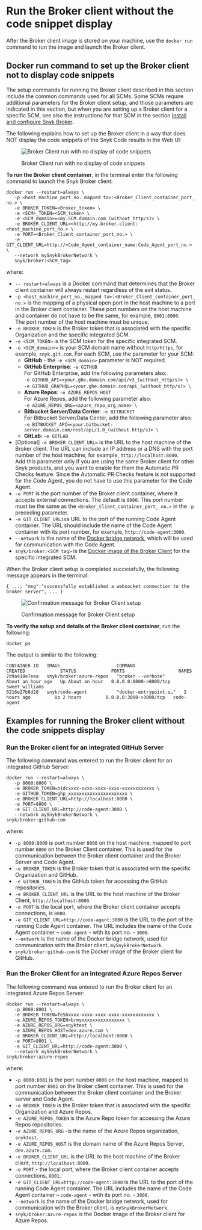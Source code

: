 # Run the Broker client without the code snippet display

After the Broker  client image is stored on your machine, use the `docker run` command to run the image and launch the Broker client.

## Docker run command to set up the Broker client not to display code snippets

The setup commands for running the Broker client described in this section include the common commands used for all SCMs. Some SCMs require additional parameters for the Broker client setup, and those parameters are indicated in this section, but when you are setting up a Broker client for a specific SCM, see also the instructions for that SCM in the section [Install and configure Snyk Broker](../../../install-and-configure-snyk-broker/).

The following explains how to set up the Broker client in a way that does NOT display the code snippets of the Snyk Code results in the Web UI:

<figure><img src="../../../../../.gitbook/assets/Broker - Results - without code snippets (1) (1) (1) (1) (1) (1) (1) (1) (1) (1) (1) (1) (1) (1) (1) (1) (1) (1) (1) (1) (1) (1) (1) (1) (1) (1) (1) (1) (1) (1) (1) (1) (1) (1) (1) (1) (4) (1).png" alt="Broker Client run with no display of code snippets"><figcaption><p>Broker Client run with no display of code snippets</p></figcaption></figure>

**To run the Broker client container**, in the terminal enter the following command to launch the Snyk Broker client:

```
docker run --restart=always \
   -p <host_machine_port_no._mapped to>:<Broker_Client_container_port_ no.> \
   -e BROKER_TOKEN=<Broker_token> \
   -e <SCM>_TOKEN=<SCM_token> \
   -e <SCM_domain>=<my.SCM.domain.com_(without_http/s)> \  
   -e BROKER_CLIENT_URL=<http://my.broker.client:<host_machine_port_no.> \
   -e PORT=<Broker_Client_container_port_no.> \
   -e GIT_CLIENT_URL=http://<Code_Agent_container_name:Code_Agent_port_no.> \
   --network mySnykBrokerNetwork \
   snyk/broker:<SCM_tag>
```

where:

* `-- restart=always` is a Docker command that determines that the Broker client container will always restart regardless of the exit status.
* `-p <host_machine_port_no._mapped to>:<Broker_Client_container_port_ no.>` is the mapping of a physical open port in the host machine to a port in the Broker client container. These port numbers on the host machine and container do not have to be the same, for example, `8001:8000`.\
  The port number of the host machine must be unique.
* `-e BROKER_TOKEN` is the Broker token that is associated with the specific Organization and the specific integrated SCM.
* `-e <SCM_TOKEN>` is the SCM token for the specific integrated SCM.
* `-e <SCM_domain>=` is your SCM domain name without `http/https`, for example, `snyk.git.com`. For each SCM, use the parameter for your SCM:
  * **GitHub** - the `-e <SCM_domain>` parameter is NOT required.
  * **GitHub Enterprise**: `-e GITHUB`\
    For GitHub Enterprise, add the following parameters also:\
    `-e GITHUB_API=<your.ghe.domain.com/api/v3_(without_http/s)> \`\
    `-e GITHUB_GRAPHQL=<your.ghe.domain.com/api_(without_http/s)> \`
  * **Azure Repos**: `-e AZURE_REPOS_HOST`\
    For Azure Repos, add the following parameter also:\
    `-e AZURE_REPOS_ORG=<azure_repo_org_name> \`
  * **Bitbucket Server/Data Center**: `-e BITBUCKET`\
    For Bitbucket Server/Data Center, add the following parameter also:\
    `-e BITBUCKET_API=<your.bitbucket-server.domain.com/rest/api/1.0_(without http/s)> \`
  * **GitLab**: `-e GITLAB`
* \[Optional] `-e BROKER_CLIENT_URL=` is the URL to the host machine of the Broker client. The URL can include an IP address or a DNS with the port number of the host machine, for example, `http://localhost:8000`.\
  Add this parameter only if you are using the same Broker client for other Snyk products, and you want to enable for them the Automatic PR Checks feature. Since the Automatic PR Checks feature is not supported for the Code Agent, you do not have to use this parameter for the Code Agent.
* `-e PORT` is the port number of the Broker client container, where it accepts external connections. The default is `8000`. This port number must be the same as the `<Broker_Client_container_port_ no.>` in the `-p` preceding parameter.
* `-e GIT_CLIENT_URLis`a URL to the port of the running Code Agent container. The URL should include the name of the Code Agent container with its port number, for example, `http://code-agent:3000`.
* `--network` is the name of the [Docker bridge network](../create-network-for-broker-client-and-code-agent-communication.md), which will be used for communication with the Code Agent.
* `snyk/broker:<SCM_tag>` is the [Docker image of the Broker Client](download-or-update-the-snyk-broker-client-docker-image.md) for the specific integrated SCM.

When the Broker client setup is completed successfully, the following message appears in the terminal:

`{ ..., "msg":"successfully established a websocket connection to the broker server", ... }`

<figure><img src="../../../../../.gitbook/assets/Broker Client - Setup success message.png" alt="Confirmation message for Broker Client setup"><figcaption><p>Confirmation message for Broker Client setup</p></figcaption></figure>

**To verify the setup and details of the Broker client container**, run the following:

```
docker ps
```

The output is similar to the following:

```
CONTAINER ID   IMAGE                     COMMAND                  CREATED             STATUS             PORTS                    NAMES
7d9a410e7eaa   snyk/broker:azure-repos   "broker --verbose"       About an hour ago   Up About an hour   0.0.0.0:8000->8000/tcp   sweet_williams
6216e27b8d28   snyk/code-agent           "docker-entrypoint.s…"   2 hours ago         Up 2 hours         0.0.0.0:3000->3000/tcp   code-agent
```

## Examples for running the Broker client without the code snippets display

### **Run the Broker client for an integrated GitHub Server**

The following command was entered to run the Broker client for an integrated GitHub Server:

```
docker run --restart=always \
   -p 8000:8000 \
   -e BROKER_TOKEN=b1dcxxxx-xxxx-xxxx-xxxx-xxxxxxxxxxxx \
   -e GITHUB_TOKEN=ghp_xxxxxxxxxxxxxxxxxxxxxx \
   -e BROKER_CLIENT_URL=http://localhost:8000 \
   -e PORT=8000 \
   -e GIT_CLIENT_URL=http://code-agent:3000 \
   --network mySnykBrokerNetwork \
snyk/broker:github-com
```

where:

* `-p 8000:8000` is port number `8000` on the host machine, mapped to port number `8000` on the Broker Client container. This is used for the communication between the Broker client container and the Broker Server and Code Agent.
* `-e BROKER_TOKEN` is the Broker token that is associated with the specific Organization and GitHub.
* `-e GITHUB_TOKEN` is the GitHub token for accessing the GitHub repositories.
* `-e BROKER_CLIENT_URL` is the URL to the host machine of the Broker Client, `http://localhost:8000`.
* `-e PORT` is the local port, where the Broker client container accepts connections, is `8000`.
* `-e GIT_CLIENT_URL=http://code-agent:3000` is the URL to the port of the running Code Agent container. The URL includes the name of the Code Agent container – `code-agent` - with its port no. - `3000`.
* `--network` is the name of the Docker bridge network, used for communication with the Broker client, `mySnykBrokerNetwork`.
* `snyk/broker:github-com` is the Docker image of the Broker client for GitHub.

### **Run the Broker Client for an integrated Azure Repos Server**

The following command was entered to run the Broker client for an integrated Azure Repos Server:

```
docker run --restart=always \
   -p 8000:8001 \
   -e BROKER_TOKEN=fe5bxxxx-xxxx-xxxx-xxxx-xxxxxxxxxxxx \
   -e AZURE_REPOS_TOKEN=brmyxxxxxxxxxxxxxxxx \
   -e AZURE_REPOS_ORG=snyktest \
   -e AZURE_REPOS_HOST=dev.azure.com \
   -e BROKER_CLIENT_URL=http://localhost:8000 \
   -e PORT=8001 \
   -e GIT_CLIENT_URL=http://code-agent:3000 \
   --network mySnykBrokerNetwork \
snyk/broker:azure-repos
```

where:

* `-p 8000:8001` is the port number `8000` on the host machine, mapped to port number `8001` on the Broker client container. This is used for the communication between the Broker client container and the Broker server and Code Agent.
* `-e BROKER_TOKEN` is the Broker token that is associated with the specific Organization and Azure Repos.
* `-e AZURE_REPOS_TOKEN` is the Azure Repo token for accessing the Azure Repos repositories.
* `-e AZURE_REPOS_ORG` -is the name of the Azure Repos organization, `snyktest`.
* `-e AZURE_REPOS_HOST` is the domain name of the Azure Repos Server, `dev.azure.com`.
* `-e BROKER_CLIENT_URL` is the URL to the host machine of the Broker client, `http://localhost:8000`.
* `-e PORT` - the local port, where the Broker client container accepts connections, `8001`.
* `-e GIT_CLIENT_URL=http://code-agent:3000` is the URL to the port of the running Code Agent container. The URL includes the name of the Code Agent container – `code-agent` - with its port no. - `3000`.
* `--network` is the name of the Docker bridge network, used for communication with the Broker client, is `mySnykBrokerNetwork`.
* `snyk/broker:azure-repos` is the Docker image of the Broker client for Azure Repos.

